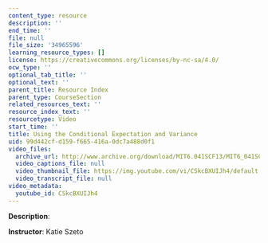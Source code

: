 ```yaml
---
content_type: resource
description: ''
end_time: ''
file: null
file_size: '34965596'
learning_resource_types: []
license: https://creativecommons.org/licenses/by-nc-sa/4.0/
ocw_type: ''
optional_tab_title: ''
optional_text: ''
parent_title: Resource Index
parent_type: CourseSection
related_resources_text: ''
resource_index_text: ''
resourcetype: Video
start_time: ''
title: Using the Conditional Expectation and Variance
uid: 99d442cf-d159-f665-416a-0dc7a488d0f1
video_files:
  archive_url: http://www.archive.org/download/MIT6.041SCF13/MIT6_041SCF13_Law_of_Total_Variance_300k.mp4
  video_captions_file: null
  video_thumbnail_file: https://img.youtube.com/vi/CSkcBXUIJh4/default.jpg
  video_transcript_file: null
video_metadata:
  youtube_id: CSkcBXUIJh4
---
```


**Description**:

**Instructor**: Katie Szeto

